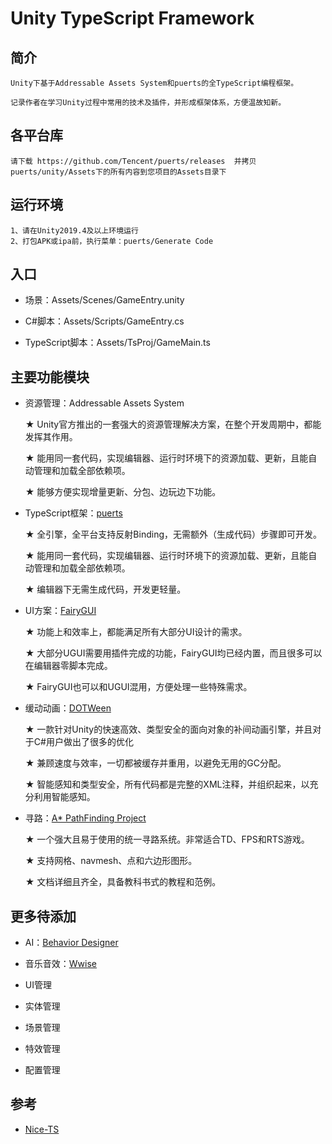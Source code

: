 # Unity TypeScript Framework

## 简介

    Unity下基于Addressable Assets System和puerts的全TypeScript编程框架。

    记录作者在学习Unity过程中常用的技术及插件，并形成框架体系，方便温故知新。

## 各平台库

    请下载 https://github.com/Tencent/puerts/releases  并拷贝puerts/unity/Assets下的所有内容到您项目的Assets目录下

## 运行环境

    1、请在Unity2019.4及以上环境运行
    2、打包APK或ipa前，执行菜单：puerts/Generate Code

## 入口

* 场景：Assets/Scenes/GameEntry.unity

* C#脚本：Assets/Scripts/GameEntry.cs

* TypeScript脚本：Assets/TsProj/GameMain.ts

## 主要功能模块

* 资源管理：Addressable Assets System

    ★ Unity官方推出的一套强大的资源管理解决方案，在整个开发周期中，都能发挥其作用。

    ★ 能用同一套代码，实现编辑器、运行时环境下的资源加载、更新，且能自动管理和加载全部依赖项。

    ★ 能够方便实现增量更新、分包、边玩边下功能。

* TypeScript框架：[puerts](https://github.com/Tencent/puerts)

    ★ 全引擎，全平台支持反射Binding，无需额外（生成代码）步骤即可开发。

    ★ 能用同一套代码，实现编辑器、运行时环境下的资源加载、更新，且能自动管理和加载全部依赖项。

    ★ 编辑器下无需生成代码，开发更轻量。

* UI方案：[FairyGUI](https://www.fairygui.com/)

    ★ 功能上和效率上，都能满足所有大部分UI设计的需求。

    ★ 大部分UGUI需要用插件完成的功能，FairyGUI均已经内置，而且很多可以在编辑器零脚本完成。

    ★ FairyGUI也可以和UGUI混用，方便处理一些特殊需求。

* 缓动动画：[DOTWeen](http://dotween.demigiant.com/)
    
    ★ 一款针对Unity的快速高效、类型安全的面向对象的补间动画引擎，并且对于C#用户做出了很多的优化

    ★ 兼顾速度与效率，一切都被缓存并重用，以避免无用的GC分配。

    ★ 智能感知和类型安全，所有代码都是完整的XML注释，并组织起来，以充分利用智能感知。

* 寻路：[A* PathFinding Project](https://www.arongranberg.com/astar/)

    ★ 一个强大且易于使用的统一寻路系统。非常适合TD、FPS和RTS游戏。

    ★ 支持网格、navmesh、点和六边形图形。

    ★ 文档详细且齐全，具备教科书式的教程和范例。

## 更多待添加

* AI：[Behavior Designer](https://opsive.com/assets/behavior-designer)

* 音乐音效：[Wwise](https://www.audiokinetic.com/zh/products/wwise/)

* UI管理

* 实体管理

* 场景管理

* 特效管理

* 配置管理


## 参考

* [Nice-TS](https://github.com/Justin-sky/Nice-TS)